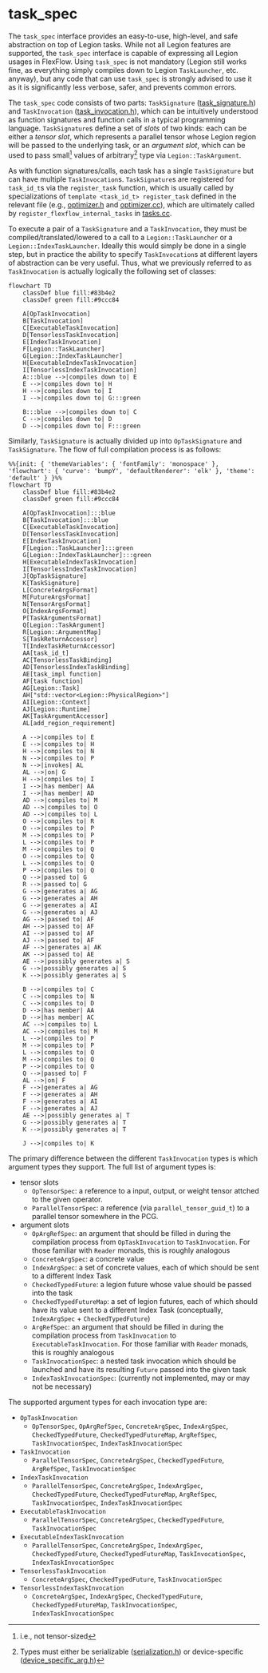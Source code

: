 # task\_spec

The `task_spec` interface provides an easy-to-use, high-level, and safe abstraction on top of Legion tasks.
While not all Legion features are supported, the `task_spec` interface is capable of expressing all Legion usages in FlexFlow.
Using `task_spec` is not mandatory (Legion still works fine, as everything simply compiles down to Legion `TaskLauncher`, etc. 
anyway), but any code that can use `task_spec` is strongly advised to use it as it is significantly less verbose, safer, and 
prevents common errors.

The `task_spec` code consists of two parts: `TaskSignature` ([task\_signature.h](./task_signature.h)) and `TaskInvocation` ([task\_invocation.h](./task_invocation.h)), 
which can be intuitively understood as function signatures and function calls in a typical programming language.
`TaskSignature`s define a set of _slots_ of two kinds: 
each can be either a _tensor slot_, which represents a parallel tensor whose Legion region will be passed to the underlying task, 
or an _argument slot_, which can be used to pass small[^1] values of arbitrary[^2] type via `Legion::TaskArgument`.

As with function signatures/calls, each task has a single `TaskSignature` but can have multiple `TaskInvocation`s.
`TaskSignature`s are registered for `task_id_t`s via the `register_task` function, which is usually called by specializations of `template <task_id_t> register_task` 
defined in the relevant file (e.g., [optimizer.h](../optimizer.h) and [optimizer.cc](../optimizer.cc)), which are ultimately called by 
`register_flexflow_internal_tasks` in [tasks.cc](../tasks.cc).

To execute a pair of a `TaskSignature` and a `TaskInvocation`, they must be compiled/translated/lowered to a call to a `Legion::TaskLauncher` or a 
`Legion::IndexTaskLauncher`.
Ideally this would simply be done in a single step, but in practice the ability to specify `TaskInvocation`s at different layers of abstraction can 
be very useful.
Thus, what we previously referred to as `TaskInvocation` is actually logically the following set of classes:

```mermaid
flowchart TD
    classDef blue fill:#83b4e2
    classDef green fill:#9ccc84

    A[OpTaskInvocation]
    B[TaskInvocation]
    C[ExecutableTaskInvocation]
    D[TensorlessTaskInvocation]
    E[IndexTaskInvocation]
    F[Legion::TaskLauncher]
    G[Legion::IndexTaskLauncher]
    H[ExecutableIndexTaskInvocation]
    I[TensorlessIndexTaskInvocation]
    A:::blue -->|compiles down to| E
    E -->|compiles down to| H
    H -->|compiles down to| I 
    I -->|compiles down to| G:::green

    B:::blue -->|compiles down to| C
    C -->|compiles down to| D
    D -->|compiles down to| F:::green
```
Similarly, `TaskSignature` is actually divided up into `OpTaskSignature` and `TaskSignature`.
The flow of full compilation process is as follows:
```mermaid
%%{init: { 'themeVariables': { 'fontFamily': 'monospace' }, 'flowchart': { 'curve': 'bumpY', 'defaultRenderer': 'elk' }, 'theme': 'default' } }%%
flowchart TD
    classDef blue fill:#83b4e2
    classDef green fill:#9ccc84
    
    A[OpTaskInvocation]:::blue
    B[TaskInvocation]:::blue
    C[ExecutableTaskInvocation]
    D[TensorlessTaskInvocation]
    E[IndexTaskInvocation]
    F[Legion::TaskLauncher]:::green
    G[Legion::IndexTaskLauncher]:::green
    H[ExecutableIndexTaskInvocation]
    I[TensorlessIndexTaskInvocation]
    J[OpTaskSignature]
    K[TaskSignature]
    L[ConcreteArgsFormat]
    M[FutureArgsFormat]
    N[TensorArgsFormat]
    O[IndexArgsFormat]
    P[TaskArgumentsFormat]
    Q[Legion::TaskArgument]
    R[Legion::ArgumentMap]
    S[TaskReturnAccessor]
    T[IndexTaskReturnAccessor]
    AA[task_id_t]
    AC[TensorlessTaskBinding]
    AD[TensorlessIndexTaskBinding]
    AE[task_impl function]
    AF[task function]
    AG[Legion::Task]
    AH["std::vector<Legion::PhysicalRegion>"]
    AI[Legion::Context]
    AJ[Legion::Runtime]
    AK[TaskArgumentAccessor]
    AL[add_region_requirement]

    A -->|compiles to| E
    E -->|compiles to| H
    H -->|compiles to| N
    N -->|compiles to| P
    N -->|invokes| AL
    AL -->|on| G
    H -->|compiles to| I
    I -->|has member| AA
    I -->|has member| AD 
    AD -->|compiles to| M
    AD -->|compiles to| O
    AD -->|compiles to| L
    O -->|compiles to| R
    O -->|compiles to| P
    M -->|compiles to| P
    L -->|compiles to| P
    M -->|compiles to| Q
    O -->|compiles to| Q
    L -->|compiles to| Q
    P -->|compiles to| Q
    Q -->|passed to| G
    R -->|passed to| G
    G -->|generates a| AG
    G -->|generates a| AH
    G -->|generates a| AI 
    G -->|generates a| AJ
    AG -->|passed to| AF
    AH -->|passed to| AF
    AI -->|passed to| AF 
    AJ -->|passed to| AF
    AF -->|generates a| AK
    AK -->|passed to| AE
    AE -->|possibly generates a| S
    G -->|possibly generates a| S
    K -->|possibly generates a| S

    B -->|compiles to| C
    C -->|compiles to| N
    C -->|compiles to| D
    D -->|has member| AA
    D -->|has member| AC
    AC -->|compiles to| L 
    AC -->|compiles to| M
    L -->|compiles to| P
    M -->|compiles to| P 
    L -->|compiles to| Q
    M -->|compiles to| Q
    P -->|compiles to| Q
    Q -->|passed to| F
    AL -->|on| F
    F -->|generates a| AG
    F -->|generates a| AH
    F -->|generates a| AI 
    F -->|generates a| AJ
    AE -->|possibly generates a| T
    G -->|possibly generates a| T
    K -->|possibly generates a| T

    J -->|compiles to| K
```

The primary difference between the different `TaskInvocation` types is which argument types they support.
The full list of argument types is:
- tensor slots
  - `OpTensorSpec`: a reference to a input, output, or weight tensor attched to the given operator. 
  - `ParallelTensorSpec`: a reference (via `parallel_tensor_guid_t`) to a parallel tensor somewhere in the PCG.
- argument slots
  - `OpArgRefSpec`: an argument that should be filled in during the compilation process from `OpTaskInvocation` to `TaskInvocation`. For those familiar with `Reader` monads, this is roughly analogous
  - `ConcreteArgSpec`: a concrete value
  - `IndexArgSpec`: a set of concrete values, each of which should be sent to a different Index Task
  - `CheckedTypedFuture`: a legion future whose value should be passed into the task
  - `CheckedTypedFutureMap`: a set of legion futures, each of which should have its value sent to a different Index Task (conceptually, `IndexArgSpec` + `CheckedTypedFuture`)
  - `ArgRefSpec`: an argument that should be filled in during the compilation process from `TaskInvocation` to `ExecutableTaskInvocation`. For those familiar with `Reader` monads, this is roughly analogous
  - `TaskInvocationSpec`: a nested task invocation which should be launched and have its resulting `Future` passed into the given task
  - `IndexTaskInvocationSpec`: (currently not implemented, may or may not be necessary)

The supported argument types for each invocation type are:
- `OpTaskInvocation`
  - `OpTensorSpec`, `OpArgRefSpec`, `ConcreteArgSpec`, `IndexArgSpec`, `CheckedTypedFuture`, `CheckedTypedFutureMap`, `ArgRefSpec`, `TaskInvocationSpec`, `IndexTaskInvocationSpec`
- `TaskInvocation`
  - `ParallelTensorSpec`, `ConcreteArgSpec`, `CheckedTypedFuture`, `ArgRefSpec`, `TaskInvocationSpec`
- `IndexTaskInvocation`
  - `ParallelTensorSpec`, `ConcreteArgSpec`, `IndexArgSpec`, `CheckedTypedFuture`, `CheckedTypedFutureMap`, `ArgRefSpec`, `TaskInvocationSpec`, `IndexTaskInvocationSpec`
- `ExecutableTaskInvocation`
  - `ParallelTensorSpec`, `ConcreteArgSpec`, `CheckedTypedFuture`, `TaskInvocationSpec`
- `ExecutableIndexTaskInvocation`
  - `ParallelTensorSpec`, `ConcreteArgSpec`, `IndexArgSpec`, `CheckedTypedFuture`, `CheckedTypedFutureMap`, `TaskInvocationSpec`, `IndexTaskInvocationSpec`
- `TensorlessTaskInvocation`
  - `ConcreteArgSpec`, `CheckedTypedFuture`, `TaskInvocationSpec`
- `TensorlessIndexTaskInvocation`
  - `ConcreteArgSpec`, `IndexArgSpec`, `CheckedTypedFuture`, `CheckedTypedFutureMap`, `TaskInvocationSpec`, `IndexTaskInvocationSpec`

[^1]: i.e., not tensor-sized
[^2]: Types must either be serializable ([serialization.h](../serialization.h)) or device-specific ([device\_specific\_arg.h](./device-specific-arg.h))
